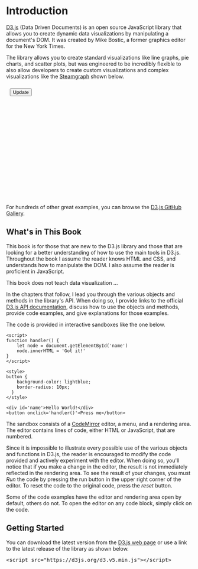 # Introduction

[D3.js](https://d3js.org) (Data Driven Documents) is an open source JavaScript library that allows you to create dynamic data visualizations by manipulating a document's DOM.  It was created by Mike Bostic, a former graphics editor for the New York Times.

The library allows you to create standard visualizations like line graphs, pie charts, and scatter plots, but was engineered to be incredibly flexible to also allow developers to create custom visualizations and complex visualizations like the [Steamgraph](https://bl.ocks.org/mbostock/4060954) shown below.

<style>
#button {
    display: block;
    position: relative;
    top: 10px;
    left: 10px;
}
</style>

<div id="steamgraph">
    <button id="button" onclick="transition()">Update</button>
    <svg width="700" height="400"></svg>
</div>

<script src="https://d3js.org/d3.v4.min.js"></script>

<script>
var n = 20, // number of layers
    m = 200, // number of samples per layer
    k = 10; // number of bumps per layer

var stack = d3.stack().keys(d3.range(n)).offset(d3.stackOffsetWiggle),
    layers0 = stack(d3.transpose(d3.range(n).map(function() { return bumps(m, k); }))),
    layers1 = stack(d3.transpose(d3.range(n).map(function() { return bumps(m, k); }))),
    layers = layers0.concat(layers1);

var svg = d3.select("svg"),
    width = +svg.attr("width"),
    height = +svg.attr("height");

var x = d3.scaleLinear()
    .domain([0, m - 1])
    .range([0, width]);

var y = d3.scaleLinear()
    .domain([d3.min(layers, stackMin), d3.max(layers, stackMax)])
    .range([height, 0]);

var z = d3.interpolateCool;

var area = d3.area()
    .x(function(d, i) { return x(i); })
    .y0(function(d) { return y(d[0]); })
    .y1(function(d) { return y(d[1]); });

svg.selectAll("path")
  .data(layers0)
  .enter().append("path")
    .attr("d", area)
    .attr("fill", function() { return z(Math.random()); });

function stackMax(layer) {
  return d3.max(layer, function(d) { return d[1]; });
}

function stackMin(layer) {
  return d3.min(layer, function(d) { return d[0]; });
}

function transition() {
  var t;
  d3.selectAll("path")
    .data((t = layers1, layers1 = layers0, layers0 = t))
    .transition()
      .duration(2500)
      .attr("d", area);
}

// Inspired by Lee Byron’s test data generator.
function bumps(n, m) {
  var a = [], i;
  for (i = 0; i < n; ++i) a[i] = 0;
  for (i = 0; i < m; ++i) bump(a, n);
  return a;
}

function bump(a, n) {
  var x = 1 / (0.1 + Math.random()),
      y = 2 * Math.random() - 0.5,
      z = 10 / (0.1 + Math.random());
  for (var i = 0; i < n; i++) {
    var w = (i / n - y) * z;
    a[i] += x * Math.exp(-w * w);
  }
}

</script>

For hundreds of other great examples, you can browse the [D3.js GitHub Gallery](https://github.com/d3/d3/wiki/Gallery).

## What's in This Book

This book is for those that are new to the D3.js library and those that are looking for a better understanding of how to use the main tools in D3.js.  Throughout the book I assume the reader knows HTML and CSS, and understands how to manipulate the DOM.  I also assume the reader is proficient in JavaScript.

This book does not teach data visualization ...

In the chapters that follow, I lead you through the various objects and methods in the library's API.  When doing so, I provide links to the official [D3.js API documentation](https://github.com/d3/d3/blob/master/API.md), discuss how to use the objects and methods, provide code examples, and give explanations for those examples.

The code is provided in interactive sandboxes like the one below.

``` {cm: active}
<script>
function handler() {
    let node = document.getElementById('name')
    node.innerHTML = 'Got it!'
}
</script>

<style>
button {
    background-color: lightblue;
    border-radius: 10px;
  }
</style>

<div id='name'>Hello World!</div>
<button onclick='handler()'>Press me</button>
```

  The sandbox consists of a [CodeMirror](https://codemirror.net) editor, a menu, and a rendering area. The editor contains lines of code, either HTML or JavaScript, that are numbered.

  Since it is impossible to illustrate every possible use of the various objects and functions in D3.js, the reader is encouraged to modify the code provided and actively experiment with the editor.  When doing so, you'll notice that if you make a change in the editor, the result is not immediately reflected in the rendering area.  To see the result of your changes, you must *Run* the code by pressing the run button in the upper right corner of the editor.  To reset the code to the original code, press the *reset* button.

  Some of the code examples have the editor and rendering area open by default, others do not.  To open the editor on any code block, simply click on the code.

## Getting Started

You can download the latest version from the [D3.js web page](https://d3js.org) or use a link to the latest release of the library as shown below.

<pre>
&lt;script src="https://d3js.org/d3.v5.min.js">&lt;/script>
</pre>